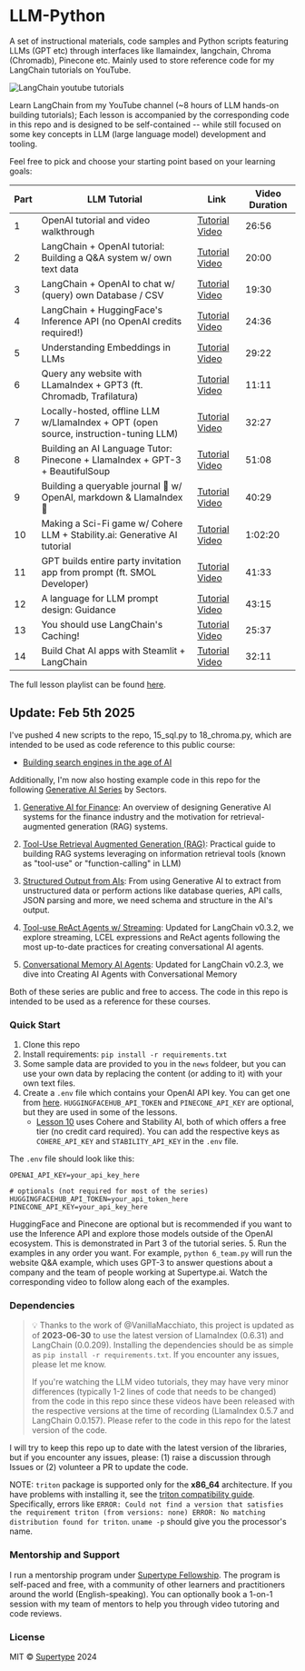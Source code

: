 # LLM-Python

A set of instructional materials, code samples and Python scripts featuring LLMs (GPT etc) through interfaces like llamaindex, langchain, Chroma (Chromadb), Pinecone etc. Mainly used to store reference code for my LangChain tutorials on YouTube.

<!-- <img src="assets/youtube.png" width="50%" alt="LangChain youtube tutorials" /> -->

![LangChain youtube tutorials](assets/llmseries.png)

Learn LangChain from my YouTube channel (~8 hours of LLM hands-on building tutorials); Each lesson is accompanied by the corresponding code in this repo and is designed to be self-contained -- while still focused on some key concepts in LLM (large language model) development and tooling.

Feel free to pick and choose your starting point based on your learning goals:

| Part | LLM Tutorial                                                                         | Link                                                          | Video Duration |
| ---- | ------------------------------------------------------------------------------------ | ------------------------------------------------------------- | -------------- |
| 1    | OpenAI tutorial and video walkthrough                                                | [Tutorial Video](https://youtu.be/skw-togjY7Q)                | 26:56          |
| 2    | LangChain + OpenAI tutorial: Building a Q&A system w/ own text data                  | [Tutorial Video](https://youtu.be/DYOU_Z0hAwo)                | 20:00          |
| 3    | LangChain + OpenAI to chat w/ (query) own Database / CSV                             | [Tutorial Video](https://youtu.be/Fz0WJWzfNPI)                | 19:30          |
| 4    | LangChain + HuggingFace's Inference API (no OpenAI credits required!)                | [Tutorial Video](https://youtu.be/dD_xNmePdd0)                | 24:36          |
| 5    | Understanding Embeddings in LLMs                                                     | [Tutorial Video](https://youtu.be/6uyBc0jm1xQ)                | 29:22          |
| 6    | Query any website with LLamaIndex + GPT3 (ft. Chromadb, Trafilatura)                 | [Tutorial Video](https://youtu.be/6K1lyyzpxtk)                | 11:11          |
| 7    | Locally-hosted, offline LLM w/LlamaIndex + OPT (open source, instruction-tuning LLM) | [Tutorial Video](https://youtu.be/qAvHs6UNb2k)                | 32:27          |
| 8    | Building an AI Language Tutor: Pinecone + LlamaIndex + GPT-3 + BeautifulSoup         | [Tutorial Video](https://youtu.be/k8G1EDZgF1E)                | 51:08          |
| 9    | Building a queryable journal 💬 w/ OpenAI, markdown & LlamaIndex 🦙                  | [Tutorial Video](https://youtu.be/OzDhJOR5IfQ)                | 40:29          |
| 10   | Making a Sci-Fi game w/ Cohere LLM + Stability.ai: Generative AI tutorial            | [Tutorial Video](https://youtu.be/uR93yTNGtP4)                | 1:02:20        |
| 11   | GPT builds entire party invitation app from prompt (ft. SMOL Developer)              | [Tutorial Video](https://www.youtube.com/watch?v=Ll_VIsIjuFg) | 41:33          |
| 12   | A language for LLM prompt design: Guidance                                           | [Tutorial Video](https://youtu.be/k4Ejc3bLQiU)                | 43:15          |
| 13   | You should use LangChain's Caching!                                                  | [Tutorial Video](https://youtu.be/Uk_SJSnQRU8)                | 25:37          |
| 14   | Build Chat AI apps with Steamlit + LangChain                                         | [Tutorial Video](https://youtu.be/7QR6hXx_Nms)                | 32:11          |

The full lesson playlist can be found [here](https://www.youtube.com/playlist?list=PLXsFtK46HZxUQERRbOmuGoqbMD-KWLkOS).

## Update: Feb 5th 2025

I've pushed 4 new scripts to the repo, 15_sql.py to 18_chroma.py, which are intended to be used as code reference to this public course:

- [Building search engines in the age of AI](https://sectors.app/bulletin/ai-search)

Additionally, I'm now also hosting example code in this repo for the following [Generative AI Series](https://docs.sectors.app/recipes/generative-ai-python/01-background) by Sectors.

1. [Generative AI for Finance](https://docs.sectors.app/recipes/generative-ai-python/01-background): An overview of designing Generative AI systems for the finance industry and the motivation for retrieval-augmented generation (RAG) systems.

2. [Tool-Use Retrieval Augmented Generation (RAG)](https://docs.sectors.app/recipes/generative-ai-python/02-tool-use): Practical guide to building RAG systems leveraging on information retrieval tools (known as "tool-use" or "function-calling" in LLM)

3. [Structured Output from AIs](https://docs.sectors.app/recipes/generative-ai-python/03-structured-output): From using Generative AI to extract from unstructured data or perform actions like database queries, API calls, JSON parsing and more, we need schema and structure in the AI's output.

4. [Tool-use ReAct Agents w/ Streaming](https://docs.sectors.app/recipes/generative-ai-python/04-conversational): Updated for LangChain v0.3.2, we explore streaming, LCEL expressions and ReAct agents following the most up-to-date practices for creating conversational AI agents.

5. [Conversational Memory AI Agents](https://docs.sectors.app/recipes/generative-ai-python/05-memory-ai): Updated for LangChain v0.2.3, we dive into Creating AI Agents with Conversational Memory

Both of these series are public and free to access. The code in this repo is intended to be used as a reference for these courses.

### Quick Start

1. Clone this repo
2. Install requirements: `pip install -r requirements.txt`
3. Some sample data are provided to you in the `news` foldeer, but you can use your own data by replacing the content (or adding to it) with your own text files.
4. Create a `.env` file which contains your OpenAI API key. You can get one from [here](https://beta.openai.com/). `HUGGINGFACEHUB_API_TOKEN` and `PINECONE_API_KEY` are optional, but they are used in some of the lessons.
   - [Lesson 10](./11_worldbuilding.py) uses Cohere and Stability AI, both of which offers a free tier (no credit card required). You can add the respective keys as `COHERE_API_KEY` and `STABILITY_API_KEY` in the `.env` file.

The `.env` file should look like this:

```
OPENAI_API_KEY=your_api_key_here

# optionals (not required for most of the series)
HUGGINGFACEHUB_API_TOKEN=your_api_token_here
PINECONE_API_KEY=your_api_key_here
```

HuggingFace and Pinecone are optional but is recommended if you want to use the Inference API and explore those models outside of the OpenAI ecosystem. This is demonstrated in Part 3 of the tutorial series. 5. Run the examples in any order you want. For example, `python 6_team.py` will run the website Q&A example, which uses GPT-3 to answer questions about a company and the team of people working at Supertype.ai. Watch the corresponding video to follow along each of the examples.

### Dependencies

> 💡 Thanks to the work of @VanillaMacchiato, this project is updated as of **2023-06-30** to use the latest version of LlamaIndex (0.6.31) and LangChain (0.0.209). Installing the dependencies should be as simple as `pip install -r requirements.txt`. If you encounter any issues, please let me know.
>
> If you're watching the LLM video tutorials, they may have very minor differences (typically 1-2 lines of code that needs to be changed) from the code in this repo since these videos have been released with the respective versions at the time of recording (LlamaIndex 0.5.7 and LangChain 0.0.157). Please refer to the code in this repo for the latest version of the code.

I will try to keep this repo up to date with the latest version of the libraries, but if you encounter any issues, please: (1) raise a discussion through Issues or (2) volunteer a PR to update the code.

NOTE: `triton` package is supported only for the **x86_64** architecture. If you have problems with installing it, see the [triton compatibility guide](https://github.com/openai/triton?tab=readme-ov-file#compatibility). Specifically, errors like `ERROR: Could not find a version that satisfies the requirement triton (from versions: none)
ERROR: No matching distribution found for triton`.
`uname -p` should give you the processor's name.

### Mentorship and Support

I run a mentorship program under [Supertype Fellowship](https://fellowship.supertype.ai). The program is self-paced and free, with a community of other learners and practitioners around the world (English-speaking). You can optionally book a 1-on-1 session with my team of mentors to help you through video tutoring and code reviews.

### License

MIT © [Supertype](https://supertype.ai) 2024

